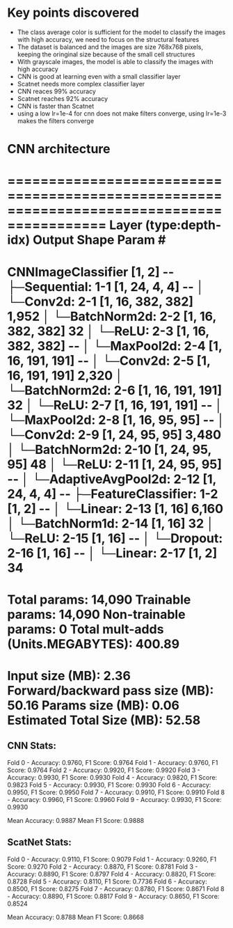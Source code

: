 # Key points discovered

- The class average color is sufficient for the model to classify the images with high accuracy, we need to focus on the structural features
- The dataset is balanced and the images are size 768x768 pixels, keeping the oringinal size because of the small cell structures
- With grayscale images, the model is able to classify the images with high accuracy
- CNN is good at learning even with a small classifier layer
- Scatnet needs more complex classifier layer
- CNN reaces 99% accuracy
- Scatnet reaches 92% accuracy
- CNN is faster than Scatnet
- using a low lr=1e-4 for cnn does not make filters converge, using lr=1e-3 makes the filters converge

# CNN architecture

==========================================================================================
Layer (type:depth-idx) Output Shape Param #
==========================================================================================
CNNImageClassifier [1, 2] --
├─Sequential: 1-1 [1, 24, 4, 4] --
│ └─Conv2d: 2-1 [1, 16, 382, 382] 1,952
│ └─BatchNorm2d: 2-2 [1, 16, 382, 382] 32
│ └─ReLU: 2-3 [1, 16, 382, 382] --
│ └─MaxPool2d: 2-4 [1, 16, 191, 191] --
│ └─Conv2d: 2-5 [1, 16, 191, 191] 2,320
│ └─BatchNorm2d: 2-6 [1, 16, 191, 191] 32
│ └─ReLU: 2-7 [1, 16, 191, 191] --
│ └─MaxPool2d: 2-8 [1, 16, 95, 95] --
│ └─Conv2d: 2-9 [1, 24, 95, 95] 3,480
│ └─BatchNorm2d: 2-10 [1, 24, 95, 95] 48
│ └─ReLU: 2-11 [1, 24, 95, 95] --
│ └─AdaptiveAvgPool2d: 2-12 [1, 24, 4, 4] --
├─FeatureClassifier: 1-2 [1, 2] --
│ └─Linear: 2-13 [1, 16] 6,160
│ └─BatchNorm1d: 2-14 [1, 16] 32
│ └─ReLU: 2-15 [1, 16] --
│ └─Dropout: 2-16 [1, 16] --
│ └─Linear: 2-17 [1, 2] 34
==========================================================================================
Total params: 14,090
Trainable params: 14,090
Non-trainable params: 0
Total mult-adds (Units.MEGABYTES): 400.89
==========================================================================================
Input size (MB): 2.36
Forward/backward pass size (MB): 50.16
Params size (MB): 0.06
Estimated Total Size (MB): 52.58
==========================================================================================

## CNN Stats:

Fold 0 - Accuracy: 0.9760, F1 Score: 0.9764
Fold 1 - Accuracy: 0.9760, F1 Score: 0.9764
Fold 2 - Accuracy: 0.9920, F1 Score: 0.9920
Fold 3 - Accuracy: 0.9930, F1 Score: 0.9930
Fold 4 - Accuracy: 0.9820, F1 Score: 0.9823
Fold 5 - Accuracy: 0.9930, F1 Score: 0.9930
Fold 6 - Accuracy: 0.9950, F1 Score: 0.9950
Fold 7 - Accuracy: 0.9910, F1 Score: 0.9910
Fold 8 - Accuracy: 0.9960, F1 Score: 0.9960
Fold 9 - Accuracy: 0.9930, F1 Score: 0.9930

Mean Accuracy: 0.9887
Mean F1 Score: 0.9888

## ScatNet Stats:

Fold 0 - Accuracy: 0.9110, F1 Score: 0.9079
Fold 1 - Accuracy: 0.9260, F1 Score: 0.9270
Fold 2 - Accuracy: 0.8870, F1 Score: 0.8781
Fold 3 - Accuracy: 0.8890, F1 Score: 0.8797
Fold 4 - Accuracy: 0.8820, F1 Score: 0.8728
Fold 5 - Accuracy: 0.8110, F1 Score: 0.7736
Fold 6 - Accuracy: 0.8500, F1 Score: 0.8275
Fold 7 - Accuracy: 0.8780, F1 Score: 0.8671
Fold 8 - Accuracy: 0.8890, F1 Score: 0.8817
Fold 9 - Accuracy: 0.8650, F1 Score: 0.8524

Mean Accuracy: 0.8788
Mean F1 Score: 0.8668
